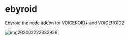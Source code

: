 # ebyroid
Ebyroid the node addon for VOICEROID+ and VOICEROID2

![img202002222332956](https://user-images.githubusercontent.com/24854132/75095150-89695c80-55d5-11ea-9b6c-aa36c1a637e8.png)
